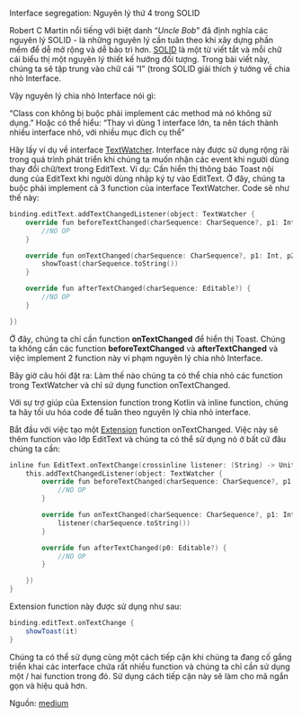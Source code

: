 Interface segregation: Nguyên lý thứ 4 trong SOLID

Robert C Martin nổi tiếng với biệt danh “*Uncle Bob*” đã định nghĩa các nguyên lý SOLID - là những nguyên lý cần tuân theo khi xây dựng phần mềm để dễ mở rộng và dễ bảo trì hơn. [SOLID](https://en.wikipedia.org/wiki/SOLID) là một từ viết tắt và mỗi chữ cái biểu thị một nguyên lý thiết kế hướng đối tượng. Trong bài viết này, chúng ta sẽ tập trung vào chữ cái “I” (trong SOLID giải thích ý tưởng về chia nhỏ Interface.

Vậy nguyên lý chia nhỏ Interface nói gì:

“Class con không bị buộc phải implement các method mà nó không sử dụng.”
Hoặc có thể hiểu: “Thay vì dùng 1 interface lớn, ta nên tách thành nhiều interface nhỏ, với nhiều mục đích cụ thể”

Hãy lấy ví dụ về interface [TextWatcher](https://developer.android.com/reference/android/text/TextWatcher). Interface này được sử dụng rộng rãi trong quá trình phát triển khi chúng ta muốn nhận các event khi người dùng thay đổi chữ/text trong EditText.
Ví dụ: Cần hiển thị thông báo Toast nội dung của EditText khi người dùng nhập ký tự vào EditText.
Ở đây, chúng ta buộc phải implement cả 3 function của interface TextWatcher. Code sẽ như thế này:

```swift
binding.editText.addTextChangedListener(object: TextWatcher {
    override fun beforeTextChanged(charSequence: CharSequence?, p1: Int, p2: Int, p3: Int) {
        //NO OP
    }

    override fun onTextChanged(charSequence: CharSequence?, p1: Int, p2: Int, p3: Int) {
        showToast(charSequence.toString())
    }

    override fun afterTextChanged(charSequence: Editable?) {
        //NO OP
    }

})
```

Ở đây, chúng ta chỉ cần function **onTextChanged** để hiển thị Toast. Chúng ta không cần các function **beforeTextChanged** và **afterTextChanged** và việc implement 2 function này vi phạm nguyên lý chia nhỏ Interface.

Bây giờ câu hỏi đặt ra: Làm thế nào chúng ta có thể chia nhỏ các function trong TextWatcher và chỉ sử dụng function onTextChanged.

Với sự trợ giúp của Extension function trong Kotlin và inline function, chúng ta hãy tối ưu hóa code để tuân theo nguyên lý chia nhỏ interface.

Bắt đầu với việc tạo một [Extension](https://kotlinlang.org/docs/extensions.html) function onTextChanged. Việc này sẽ thêm function vào lớp EditText và chúng ta có thể sử dụng nó ở bất cứ đâu chúng ta cần:

```swift
inline fun EditText.onTextChange(crossinline listener: (String) -> Unit) {
    this.addTextChangedListener(object: TextWatcher {
        override fun beforeTextChanged(charSequence: CharSequence?, p1: Int, p2: Int, p3: Int) {
            //NO OP
        }

        override fun onTextChanged(charSequence: CharSequence?, p1: Int, p2: Int, p3: Int) {
            listener(charSequence.toString())
        }

        override fun afterTextChanged(p0: Editable?) {
            //NO OP
        }

    })
}
```

Extension function này được sử dụng như sau:

```scala
binding.editText.onTextChange {
    showToast(it)
}
```

Chúng ta có thể sử dụng cùng một cách tiếp cận khi chúng ta đang cố gắng triển khai các interface chứa rất nhiều function và chúng ta chỉ cần sử dụng một / hai function trong đó. Sử dụng cách tiếp cận này sẽ làm cho mã ngắn gọn và hiệu quả hơn.


Nguồn: [medium](https://medium.com/@vinayjohn/achieving-interface-segregation-in-android-using-kotlin-extension-and-inline-functions-f99f952fa6ca)